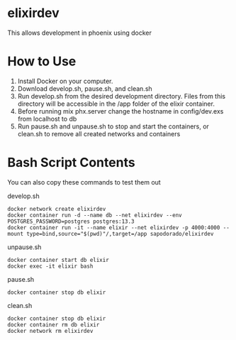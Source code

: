 # elixirdev
This allows development in phoenix using docker

# How to Use
1. Install Docker on your computer.
2. Download develop.sh, pause.sh, and clean.sh
3. Run develop.sh from the desired development directory. Files from this directory will be accessible in the /app folder of the elixir container.
4. Before running mix phx.server change the hostname in config/dev.exs from localhost to db
5. Run pause.sh and unpause.sh to stop and start the containers, or clean.sh to remove all created networks and containers

# Bash Script Contents
You can also copy these commands to test them out

develop.sh
```
docker network create elixirdev
docker container run -d --name db --net elixirdev --env POSTGRES_PASSWORD=postgres postgres:13.3
docker container run -it --name elixir --net elixirdev -p 4000:4000 --mount type=bind,source="$(pwd)"/,target=/app sapodorado/elixirdev
```

unpause.sh
```
docker container start db elixir
docker exec -it elixir bash
```
pause.sh
```
docker container stop db elixir
```

clean.sh
```
docker container stop db elixir
docker container rm db elixir
docker network rm elixirdev
```
